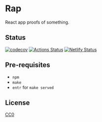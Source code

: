# Rap

React app proofs of something.

## Status

[![codecov](https://codecov.io/gh/sueka/rap/branch/master/graph/badge.svg)](https://codecov.io/gh/sueka/rap)
[![Actions Status](https://github.com/sueka/rap/workflows/.github/workflows/main.yml/badge.svg)](https://github.com/sueka/rap/actions?query=workflow%3A.github%2Fworkflows%2Fmain.yml)
[![Netlify Status](https://api.netlify.com/api/v1/badges/720b916a-b455-47f5-915d-5bba3fd09ca3/deploy-status)](https://app.netlify.com/sites/gifted-hermann-57a8fb/deploys)

## Pre-requisites

- `npm`
- `make`
- `entr` for `make served`

## License

[CC0](./LICENSE)
